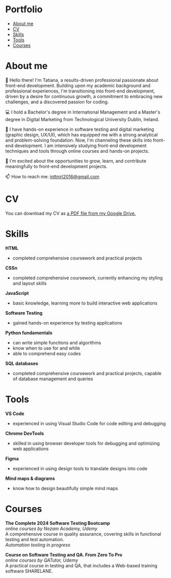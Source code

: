 # Portfolio
- [About me](#about-me)
- [CV](#cv)
- [Skills](#skills)
- [Tools](#tools)
- [Courses](#courses)


  
# About me

👋 Hello there! I'm Tatiana, a results-driven professional passionate about front-end development. Building upon my academic background and professional experiences, I'm transitioning into front-end development, driven by a desire for continuous growth, a commitment to embracing new challenges, and a discovered passion for coding.

💻 I hold a Bachelor's degree in International Management and a Master's degree in Digital Marketing from Technological University Dublin, Ireland.

🌟 I have hands-on experience in software testing and digital marketing (graphic design, UX/UI), which has equipped me with a strong analytical and problem-solving foundation. Now, I'm channeling these skills into front-end development. I am intensively studying front-end development techniques and tools through online courses and hands-on projects.

🚀 I'm excited about the opportunities to grow, learn, and contribute meaningfully to front-end development projects.

📫 How to reach me: inttnirl2016@gmail.com

# CV

You can download my CV as [a PDF file from my Google Drive.](https://drive.google.com/file/d/1e75PAAs8WA9ZALiBxkvfz4R-dqAVd3Yi/view?usp=share_link)

# Skills

**HTML**

- completed comprehensive coursework and practical projects

**CSSn**

- completed comprehensive coursework, currently enhancing my styling and layout skills

**JavaScript**

- basic knowledge, learning more to build interactive web applications

**Software Testing**

- gained hands-on experience by testing applications

**Python fundamentals**

- can write simple functions and algorithms
- know when to use for and while
- able to comprehend easy codes

**SQL databases**

- completed comprehensive coursework and practical projects, capable of database management and queries


# Tools
  
**VS Code**
- experienced in using Visual Studio Code for code editing and debugging

**Chrome DevTools**
- skilled in using browser developer tools for debugging and optimizing web applications

**Figma**
- experienced in using design tools to translate designs into code

**Mind maps & diagrams**
- know how to design beautifully simple mind maps

# Courses

**The Complete 2024 Software Testing Bootcamp**  
_online courses by Nezam Academy, Udemy_  
A comprehensive course in quality assurance, covering skills in functional testing and test automation.  
_Automation testing in progress_

**Course on Software Testing and QA. From Zero To Pro**  
_online courses by QATutor, Udemy_  
A practical course in testing and QA, that includes a Web-based training software SHARELANE.
